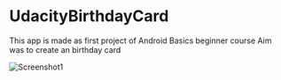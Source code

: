 # UdacityBirthdayCard
This app is made as first project of Android Basics beginner course
Aim was to create an birthday card

![Screenshot1](https://rawgit.com/ritika-neema/UdacityBirthdayCard/commit/d34916704a6ed4fe42ad5cb3302f25aa763ae93b#diff-62e1ea8c442be3d1e46ea7fffe51bf96)
